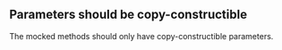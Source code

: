 ## Parameters should be copy-constructible ##

The mocked methods should only have copy-constructible parameters.
